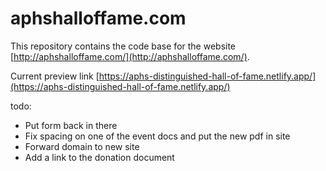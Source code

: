 # aphshalloffame.com

This repository contains the code base for the website [http://aphshalloffame.com/](http://aphshalloffame.com/).

Current preview link [https://aphs-distinguished-hall-of-fame.netlify.app/](https://aphs-distinguished-hall-of-fame.netlify.app/)

todo: 

* Put form back in there
* Fix spacing on one of the event docs and put the new pdf in site
* Forward domain to new site
* Add a link to the donation document
